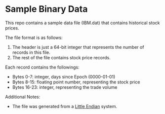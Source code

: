 # Sample Binary Data

This repo contains a sample data file (IBM.dat) that contains 
historical stock prices.

The file format is as follows:

1. The header is just a 64-bit integer that represents the number of records in this file.
2. The rest of the file contains stock price records.  

Each record contains the followings:
- Bytes 0-7: integer, days since Epoch (0000-01-01)
- Bytes 8-15: floating point number, representing the stock price
- Bytes 16-23: integer, representing the trade volume 

Additional Notes:
- The file was generated from a [Little Endian](https://en.wikipedia.org/wiki/Endianness) system.
